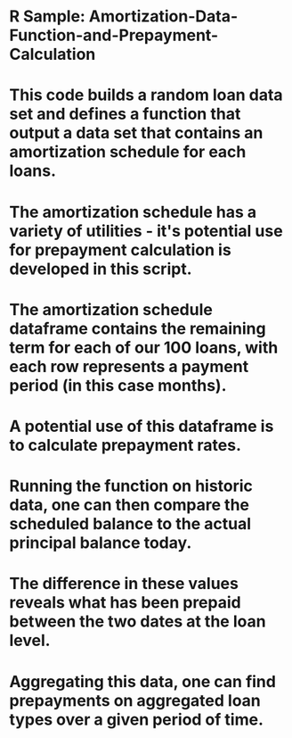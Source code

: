 # R Sample: Amortization-Data-Function-and-Prepayment-Calculation
# This code builds a random loan data set and defines a function that output a data set that contains an amortization schedule for each loans.
# The amortization schedule has a variety of utilities - it's potential use for prepayment calculation is developed in this script. 

# The amortization schedule dataframe contains the remaining term for each of our 100 loans, with each row represents a payment period (in this case months).

# A potential use of this dataframe is to calculate prepayment rates. 
# Running the function on historic data, one can then compare the scheduled balance to the actual principal balance today.
# The difference in these values reveals what has been prepaid between the two dates at the loan level.
# Aggregating this data, one can find prepayments on aggregated loan types over a given period of time. 
